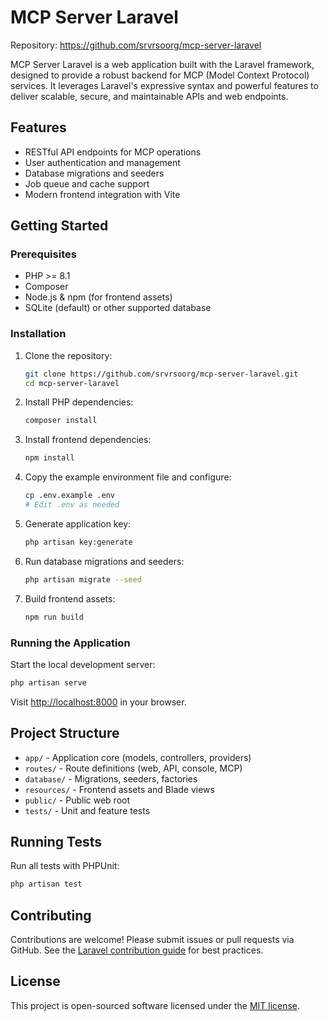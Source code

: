 

# MCP Server Laravel

Repository: https://github.com/srvrsoorg/mcp-server-laravel

MCP Server Laravel is a web application built with the Laravel framework, designed to provide a robust backend for MCP (Model Context Protocol) services. It leverages Laravel's expressive syntax and powerful features to deliver scalable, secure, and maintainable APIs and web endpoints.

## Features

- RESTful API endpoints for MCP operations
- User authentication and management
- Database migrations and seeders
- Job queue and cache support
- Modern frontend integration with Vite

## Getting Started

### Prerequisites
- PHP >= 8.1
- Composer
- Node.js & npm (for frontend assets)
- SQLite (default) or other supported database

### Installation
1. Clone the repository:
	```bash
	git clone https://github.com/srvrsoorg/mcp-server-laravel.git
	cd mcp-server-laravel
	```
2. Install PHP dependencies:
	```bash
	composer install
	```
3. Install frontend dependencies:
	```bash
	npm install
	```
4. Copy the example environment file and configure:
	```bash
	cp .env.example .env
	# Edit .env as needed
	```
5. Generate application key:
	```bash
	php artisan key:generate
	```
6. Run database migrations and seeders:
	```bash
	php artisan migrate --seed
	```
7. Build frontend assets:
	```bash
	npm run build
	```

### Running the Application
Start the local development server:
```bash
php artisan serve
```
Visit [http://localhost:8000](http://localhost:8000) in your browser.

## Project Structure
- `app/` - Application core (models, controllers, providers)
- `routes/` - Route definitions (web, API, console, MCP)
- `database/` - Migrations, seeders, factories
- `resources/` - Frontend assets and Blade views
- `public/` - Public web root
- `tests/` - Unit and feature tests

## Running Tests
Run all tests with PHPUnit:
```bash
php artisan test
```

## Contributing
Contributions are welcome! Please submit issues or pull requests via GitHub. See the [Laravel contribution guide](https://laravel.com/docs/contributions) for best practices.

## License
This project is open-sourced software licensed under the [MIT license](https://opensource.org/licenses/MIT).
